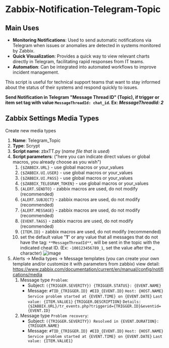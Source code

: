 # Zabbix-Notification-Telegram-Topic

Main Uses
-
* **Monitoring Notifications**: Used to send automatic notifications via Telegram when issues or anomalies are detected in systems monitored by Zabbix.
* **Quick Visualization**: Provides a quick way to view relevant charts directly in Telegram, facilitating rapid responses from IT teams.
* **Automation**: Can be integrated into automated workflows to improve incident management.

This script is useful for technical support teams that want to stay informed about the status of their systems and respond quickly to issues.

**Send Notification in Telegram "Message Thread ID" (Topic), if trigger or item set tag with value `MessageThreadId: chat_id`. Ex: _MessageThreadId: 2_**

Zabbix Settings Media Types
-
Create new media types
1. **Name**: Telegram_Topic
2. **Type**: Scrypt
3. **Script name**: zbxTT.py (_name file that is used_)
4. **Script parameters**: ("here you can indicate direct values ​​or global macros, you already choose as you wish")
   1. `{$ZABBIX.URL}` - use global macros or your_values
   2. `{$ZABBIX.UI.USER}` - use global macros or your_values
   3. `{$ZABBIX.UI.PASS}` - use global macros or your_values
   4. `{$ZABBIX_TELEGRAM_TOKEN}` - use global macros or your_values
   5. `{ALERT.SENDTO}` - zabbix macros are used, do not modify (recommended)
   6. `{ALERT.SUBJECT}` - zabbix macros are used, do not modify (recommended)
   7. `{ALERT.MESSAGE}` - zabbix macros are used, do not modify (recommended)
   8. `{EVENT.TAGS}` - zabbix macros are used, do not modify (recommended)
   9. `{ITEM.ID}` - zabbix macros are used, do not modify (recommended)
   10. set the default value "**1**" or any value that all messages that do not have the tag: `**MessageThreadId**`, will be sent in the topic with the indicated cheat ID. (Ex: `-100123456789_1`, set the value after the _ character)
![image](https://github.com/user-attachments/assets/3bd80a80-a5d2-4796-9a51-308f10432d2c)
5. Alerts -> Media types -> Message templates (you can create your own template and/or customize it with parameters from zabbix) view detail: https://www.zabbix.com/documentation/current/en/manual/config/notifications/media
   1. Message type `Problem`: 
         * Subject: `({TRIGGER.SEVERITY}) {TRIGGER.STATUS}: {EVENT.NAME}`
         * Message: `#TID_{TRIGGER.ID} #EID_{EVENT.ID}` `Host: {HOST.NAME}` `Service problem started at {EVENT.TIME} on {EVENT.DATE}` `Last value: {ITEM.VALUE1}`  `{TRIGGER.DESCRIPTION}`  `Details: {$ZABBIX.URL}/tr_events.php?triggerid={TRIGGER.ID}&eventid={EVENT.ID}`
   2. Message type `Problem recovery`:
         * Subject: `({TRIGGER.SEVERITY}) Resolved in {EVENT.DURATION}: {TRIGGER.NAME}`
         * Message: `#TID_{TRIGGER.ID} #EID_{EVENT.ID}` `Host: {HOST.NAME}` `Service problem started at {EVENT.TIME} on {EVENT.DATE}` `Last value: {ITEM.VALUE1} `

